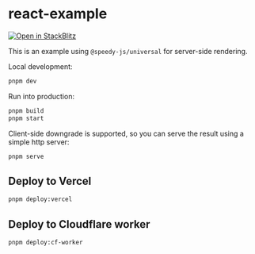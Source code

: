 # react-example

[![Open in StackBlitz](https://developer.stackblitz.com/img/open_in_stackblitz.svg)](https://stackblitz.com/github/upupming/speedy-ssr-examples/tree/main/examples/react-example)

This is an example using `@speedy-js/universal` for server-side rendering.

Local development:

```bash
pnpm dev
```

Run into production:

```bash
pnpm build
pnpm start
```

Client-side downgrade is supported, so you can serve the result using a simple http server:

```bash
pnpm serve
```

## Deploy to Vercel

```bash
pnpm deploy:vercel
```

## Deploy to Cloudflare worker

```bash
pnpm deploy:cf-worker
```

